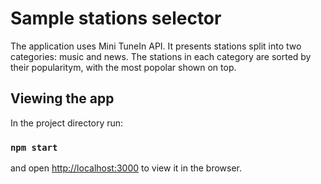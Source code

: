 # Sample stations selector
The application uses Mini TuneIn API.
It presents stations split into two categories: music and news. The stations in each category are sorted by their popularitym, with the most popolar shown on top.

## Viewing the app
In the project directory run:
### `npm start`
and open [http://localhost:3000](http://localhost:3000) to view it in the browser.

